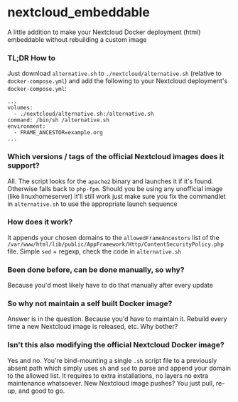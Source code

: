 # nextcloud_embeddable
A little addition to make your Nextcloud Docker deployment (html) embeddable without rebuilding a custom image

### TL;DR How to
Just download `alternative.sh` to `./nextcloud/alternative.sh` (relative to `docker-compose.yml`) and add the following to your Nextcloud deployment's `docker-compose.yml`:
```
...
volumes:
  - ./nextcloud/alternative.sh:/alternative.sh
command: /bin/sh /alternative.sh
environment:
  - FRAME_ANCESTOR=example.org
...
```

### Which versions / tags of the official Nextcloud images does it support?
All. The script looks for the `apache2` binary and launches it if it's found. Otherwise falls back to `php-fpm`. Should you be using any unofficial image (like linuxhomeserver) it'll still work just make sure you fix the commandlet in `alternative.sh` to use the appropriate launch sequence

### How does it work?
It appends your chosen domains to the `allowedFrameAncestors` list of the `/var/www/html/lib/public/AppFramework/Http/ContentSecurityPolicy.php` file. Simple `sed` + regexp, check the code in `alternative.sh`

### Been done before, can be done manually, so why?
Because you'd most likely have to do that manually after every update

### So why not maintain a self built Docker image?
Answer is in the question. Because you'd have to maintain it. Rebuild every time a new Nextcloud image is released, etc. Why bother?

### Isn't this also modifying the official Nextcloud Docker image?
Yes and no. You're bind-mounting a single `.sh` script file to a previously absent path which simply uses `sh` and `sed` to parse and append your domain to the allowed list. It requires to extra installations, no layers no extra maintenance whatsoever. New Nextcloud image pushes? You just pull, re-up, and good to go.
